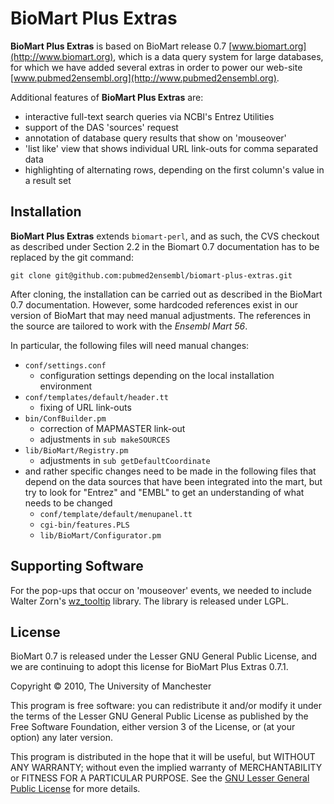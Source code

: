 BioMart Plus Extras
===================

**BioMart Plus Extras** is based on BioMart release 0.7  [www.biomart.org](http://www.biomart.org),
which is a data query system for large databases, for which we have
added several extras in order to power our web-site [www.pubmed2ensembl.org](http://www.pubmed2ensembl.org).

Additional features of **BioMart Plus Extras** are:

* interactive full-text search queries via NCBI's Entrez Utilities
* support of the DAS 'sources' request
* annotation of database query results that show on 'mouseover'
* 'list like' view that shows individual URL link-outs for comma separated data
* highlighting of alternating rows, depending on the first column's value in a result set

Installation
------------

**BioMart Plus Extras** extends `biomart-perl`, and as such, the CVS checkout
as described under Section 2.2 in the Biomart 0.7 documentation has to be replaced
by the git command:

    git clone git@github.com:pubmed2ensembl/biomart-plus-extras.git

After cloning, the installation can be carried out as described in the BioMart 0.7
documentation. However, some hardcoded references exist in our version of BioMart
that may need manual adjustments. The references in the source are tailored to
work with the _Ensembl Mart 56_.

In particular, the following files will need manual changes:

* `conf/settings.conf`
  * configuration settings depending on the local installation environment
* `conf/templates/default/header.tt`
  * fixing of URL link-outs
* `bin/ConfBuilder.pm`
  * correction of MAPMASTER link-out
  * adjustments in `sub makeSOURCES`
* `lib/BioMart/Registry.pm`
  * adjustments in `sub getDefaultCoordinate`
* and rather specific changes need to be made in the following files that
  depend on the data sources that have been integrated into the mart, but try
  to look for "Entrez" and "EMBL" to get an understanding of what needs
  to be changed
  * `conf/template/default/menupanel.tt`
  * `cgi-bin/features.PLS`
  * `lib/BioMart/Configurator.pm`

Supporting Software
-------------------

For the pop-ups that occur on 'mouseover' events, we needed to include Walter Zorn's
[wz_tooltip](http://swik.net/wz_tooltip) library. The library is released under LGPL.

License
-------

BioMart 0.7 is released under the Lesser GNU General Public License, and
we are continuing to adopt this license for BioMart Plus Extras 0.7.1.

Copyright &copy; 2010, The University of Manchester

This program is free software: you can redistribute it and/or modify
it under the terms of the Lesser GNU General Public License as published 
by the Free Software Foundation, either version 3 of the License, or
(at your option) any later version.

This program is distributed in the hope that it will be useful,
but WITHOUT ANY WARRANTY; without even the implied warranty of
MERCHANTABILITY or FITNESS FOR A PARTICULAR PURPOSE.  See the
[GNU Lesser General Public License](http://www.gnu.org/licenses/lgpl.html) for more details.